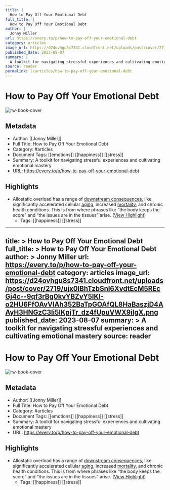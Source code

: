 ```yaml
---
title: |
  How to Pay Off Your Emotional Debt
full_title: |
  How to Pay Off Your Emotional Debt
author: |
  Jonny Miller
url: https://every.to/p/how-to-pay-off-your-emotional-debt
category: articles
image_url: https://d24ovhgu8s7341.cloudfront.net/uploads/post/cover/2719/ujx0lBhTzbSnI6XvdtEcM5REcGj4c--9qf3rBg0kvYBZvY5lKI-o2HU6FfOAvVIAh352BaTpGOAfQL8HaBaszjD4AAyH3HNGzC3li5lKpjTr_dz4fUpuVWX9iIgX.png
published_date: 2023-08-07
summary: |
  A toolkit for navigating stressful experiences and cultivating emotional mastery
source: reader
permalink: l/articles/how-to-pay-off-your-emotional-debt
---
```

# How to Pay Off Your Emotional Debt

![rw-book-cover](https://d24ovhgu8s7341.cloudfront.net/uploads/post/cover/2719/ujx0lBhTzbSnI6XvdtEcM5REcGj4c--9qf3rBg0kvYBZvY5lKI-o2HU6FfOAvVIAh352BaTpGOAfQL8HaBaszjD4AAyH3HNGzC3li5lKpjTr_dz4fUpuVWX9iIgX.png)

## Metadata
- Author: [[Jonny Miller]]
- Full Title: How to Pay Off Your Emotional Debt
- Category: #articles
- Document Tags: [[emotions]] [[happiness]] [[stress]] 
- Summary: A toolkit for navigating stressful experiences and cultivating emotional mastery
- URL: https://every.to/p/how-to-pay-off-your-emotional-debt

## Highlights
- Allostatic overload has a range of [downstream consequences](https://www.sciencedirect.com/topics/psychology/downstream-consequence), like significantly accelerated cellular [aging](https://ars.els-cdn.com/content/image/1-s2.0-S0306453023003001-gr10_lrg.jpg), increased [mortality](https://www.sciencedirect.com/science/article/pii/S0306453023003001#:~:text=Stress%20triggers%20anticipatory%20physiological%20responses,and%20increases%20mortality%20in%20humans), and chronic health conditions. This is from where phrases like “the body keeps the score” and “the issues are in the tissues” arise. ([View Highlight](https://read.readwise.io/read/01h92zeq2tnwxppwbdsd6w1vky))
    - Tags: [[happiness]] [[stress]] 


---
title: >
  How to Pay Off Your Emotional Debt
full_title: >
  How to Pay Off Your Emotional Debt
author: >
  Jonny Miller
url: https://every.to/p/how-to-pay-off-your-emotional-debt
category: articles
image_url: https://d24ovhgu8s7341.cloudfront.net/uploads/post/cover/2719/ujx0lBhTzbSnI6XvdtEcM5REcGj4c--9qf3rBg0kvYBZvY5lKI-o2HU6FfOAvVIAh352BaTpGOAfQL8HaBaszjD4AAyH3HNGzC3li5lKpjTr_dz4fUpuVWX9iIgX.png
published_date: 2023-08-07
summary: >
  A toolkit for navigating stressful experiences and cultivating emotional mastery
source: reader
---
# How to Pay Off Your Emotional Debt

![rw-book-cover](https://d24ovhgu8s7341.cloudfront.net/uploads/post/cover/2719/ujx0lBhTzbSnI6XvdtEcM5REcGj4c--9qf3rBg0kvYBZvY5lKI-o2HU6FfOAvVIAh352BaTpGOAfQL8HaBaszjD4AAyH3HNGzC3li5lKpjTr_dz4fUpuVWX9iIgX.png)

## Metadata
- Author: [[Jonny Miller]]
- Full Title: How to Pay Off Your Emotional Debt
- Category: #articles
- Document Tags: [[emotions]] [[happiness]] [[stress]] 
- Summary: A toolkit for navigating stressful experiences and cultivating emotional mastery
- URL: https://every.to/p/how-to-pay-off-your-emotional-debt

## Highlights
- Allostatic overload has a range of [downstream consequences](https://www.sciencedirect.com/topics/psychology/downstream-consequence), like significantly accelerated cellular [aging](https://ars.els-cdn.com/content/image/1-s2.0-S0306453023003001-gr10_lrg.jpg), increased [mortality](https://www.sciencedirect.com/science/article/pii/S0306453023003001#:~:text=Stress%20triggers%20anticipatory%20physiological%20responses,and%20increases%20mortality%20in%20humans), and chronic health conditions. This is from where phrases like “the body keeps the score” and “the issues are in the tissues” arise. ([View Highlight](https://read.readwise.io/read/01h92zeq2tnwxppwbdsd6w1vky))
    - Tags: [[happiness]] [[stress]] 


